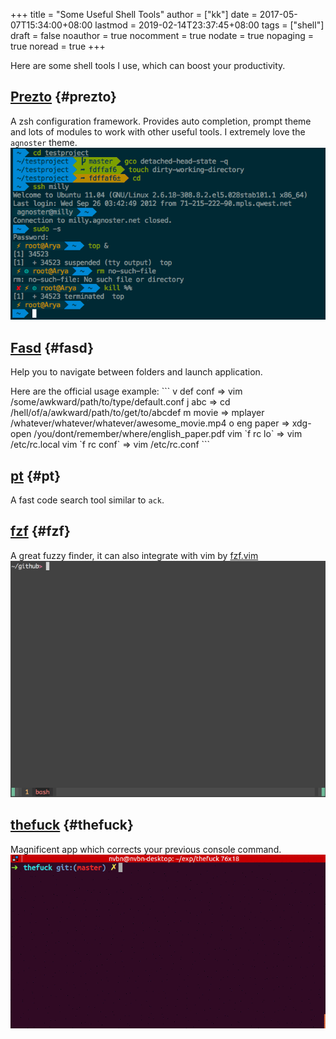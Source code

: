 +++
title = "Some Useful Shell Tools"
author = ["kk"]
date = 2017-05-07T15:34:00+08:00
lastmod = 2019-02-14T23:37:45+08:00
tags = ["shell"]
draft = false
noauthor = true
nocomment = true
nodate = true
nopaging = true
noread = true
+++

Here are some shell tools I use, which can boost your productivity.


## [Prezto](https://github.com/sorin-ionescu/prezto) {#prezto}

A zsh configuration framework. Provides auto completion, prompt theme and lots of modules to work with other useful tools. I extremely love the `agnoster` theme.
![](/images/shell_agnoster.png)


## [Fasd](https://github.com/clvv/fasd) {#fasd}

Help you to navigate between folders and launch application.

Here are the official usage example:
\`\`\`
  v def conf       =>     vim /some/awkward/path/to/type/default.conf
  j abc            =>     cd /hell/of/a/awkward/path/to/get/to/abcdef
  m movie          =>     mplayer /whatever/whatever/whatever/awesome\_movie.mp4
  o eng paper      =>     xdg-open /you/dont/remember/where/english\_paper.pdf
  vim \`f rc lo\`    =>     vim /etc/rc.local
  vim \`f rc conf\`  =>     vim /etc/rc.conf
\`\`\`


## [pt](https://github.com/monochromegane/the%5Fplatinum%5Fsearcher) {#pt}

A fast code search tool similar to `ack`.


## [fzf](https://github.com/junegunn/fzf) {#fzf}

A great fuzzy finder, it can also integrate with vim by [fzf.vim](<https://github.com/junegunn/fzf.vim>)
![](/images/shell_fzf.gif)


## [thefuck](https://github.com/nvbn/thefuck) {#thefuck}

Magnificent app which corrects your previous console command.
![](/images/shell_thefuck.gif)
